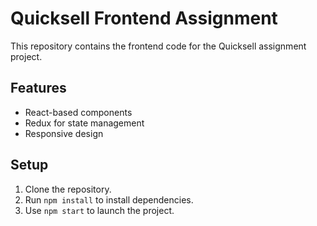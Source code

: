 # Quicksell Frontend Assignment

This repository contains the frontend code for the Quicksell assignment project.

## Features
- React-based components
- Redux for state management
- Responsive design

## Setup
1. Clone the repository.
2. Run `npm install` to install dependencies.
3. Use `npm start` to launch the project.
